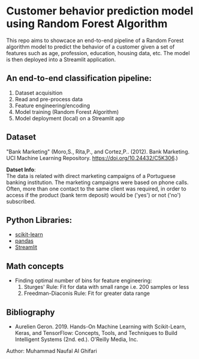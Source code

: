 # Customer behavior prediction model using Random Forest Algorithm
This repo aims to showcace an end-to-end pipeline of a Random Forest algorithm model to predict the behavior of a customer given a set of features such as age, profession, education, housing data, etc. The model is then deployed into a Streamlit application.

##  An end-to-end classification pipeline:
1. Dataset acquisition
2. Read and pre-process data
3. Feature engineering/encoding
4. Model training (Random Forest Algorithm)
5. Model deployment (local) on a Streamlit app

## Dataset
"Bank Marketing" (Moro,S., Rita,P., and Cortez,P.. (2012). Bank Marketing. UCI Machine Learning Repository. https://doi.org/10.24432/C5K306.)  

**Datset Info**:  
The data is related with direct marketing campaigns of a Portuguese banking institution. The marketing campaigns were based on phone calls. Often, more than one contact to the same client was required, in order to access if the product (bank term deposit) would be ('yes') or not ('no') subscribed. 

## Python Libraries:
- [scikit-learn](https://scikit-learn.org/stable/)
- [pandas](https://pandas.pydata.org/)
- [Streamlit](https://streamlit.io/)

## Math concepts
- Finding optimal number of bins for feature engineering:
    1. Sturges' Rule: Fit for data with small range i.e. 200 samples or less
    2. Freedman-Diaconis Rule: Fit for greater data range

## Bibliography
- Aurelien Geron. 2019. Hands-On Machine Learning with Scikit-Learn, Keras, and TensorFlow: Concepts, Tools, and Techniques to Build Intelligent Systems (2nd. ed.). O'Reilly Media, Inc.

Author: Muhammad Naufal Al Ghifari
